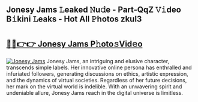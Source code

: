 ## Jonesy Jams 𝙻eaked 𝙽u𝚍e - Part-QqZ 𝚅𝚒deo B𝚒kini 𝙻eaks - Hot All 𝙿hotos zkul3

# <h2><a href="http://ld6ppx.urlbe.top/?page=Jonesy+Jams">🔗🔗👉👉 Jonesy Jams P𝚑oto𝚜Vid𝚎o</a></h2>

[![Jonesy Jams](https://i.imgur.com/eBuTRDB.gif)](http://ld6ppx.urlbe.top/?page=Jonesy+Jams)
Jonesy Jams, an intriguing and elusive character, transcends simple labels. Her innovative online persona has enthralled and infuriated followers, generating discussions on ethics, artistic expression, and the dynamics of virtual societies. Regardless of her future decisions, her mark on the virtual world is indelible. With an unwavering spirit and undeniable allure, Jonesy Jams reach in the digital universe is limitless.
